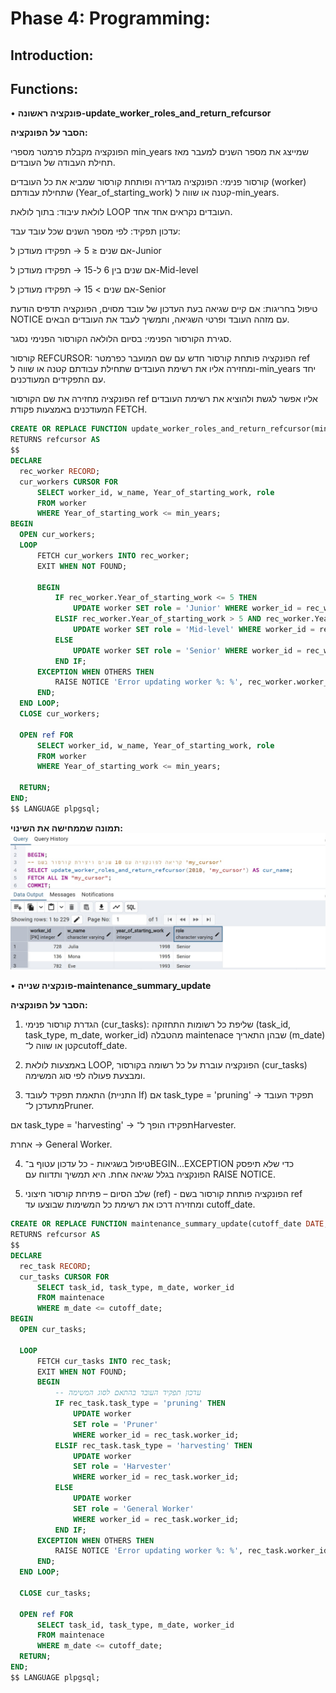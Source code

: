 # Phase 4: Programming:

## Introduction:

## Functions:


• **פונקציה ראשונה-update_worker_roles_and_return_refcursor**

**הסבר על הפונקציה:**

הפונקציה מקבלת פרמטר מספרי min_years שמייצג את מספר השנים למעבר מאז תחילת העבודה של העובדים.

קורסור פנימי: הפונקציה מגדירה ופותחת קורסור שמביא את כל העובדים (worker) שתחילת עבודתם (Year_of_starting_work) קטנה או שווה ל-min_years.

לולאת עיבוד: בתוך לולאת LOOP העובדים נקראים אחד אחד.

עדכון תפקיד: לפי מספר השנים שכל עובד עבד:

אם שנים ≤ 5 → תפקידו מעודכן ל-Junior

אם שנים בין 6 ל-15 → תפקידו מעודכן ל-Mid-level

אם שנים > 15 → תפקידו מעודכן ל-Senior

טיפול בחריגות: אם קיים שגיאה בעת העדכון של עובד מסוים, הפונקציה תדפיס הודעת NOTICE עם מזהה העובד ופרטי השגיאה, ותמשיך לעבד את העובדים הבאים.

סגירת הקורסור הפנימי: בסיום הלולאה הקורסור הפנימי נסגר.

קורסור REFCURSOR: הפונקציה פותחת קורסור חדש עם שם המועבר כפרמטר ref ומחזירה אליו את רשימת העובדים שתחילת עבודתם קטנה או שווה ל-min_years יחד עם התפקידים המעודכנים.

הפונקציה מחזירה את שם הקורסור ref אליו אפשר לגשת ולהוציא את רשימת העובדים המעודכנים באמצעות פקודת FETCH.

  ```sql
CREATE OR REPLACE FUNCTION update_worker_roles_and_return_refcursor(min_years INT, INOUT ref refcursor)
RETURNS refcursor AS
$$
DECLARE
    rec_worker RECORD;
    cur_workers CURSOR FOR
        SELECT worker_id, w_name, Year_of_starting_work, role
        FROM worker
        WHERE Year_of_starting_work <= min_years;
BEGIN
    OPEN cur_workers;
    LOOP
        FETCH cur_workers INTO rec_worker;
        EXIT WHEN NOT FOUND;

        BEGIN
            IF rec_worker.Year_of_starting_work <= 5 THEN
                UPDATE worker SET role = 'Junior' WHERE worker_id = rec_worker.worker_id;
            ELSIF rec_worker.Year_of_starting_work > 5 AND rec_worker.Year_of_starting_work <= 15 THEN
                UPDATE worker SET role = 'Mid-level' WHERE worker_id = rec_worker.worker_id;
            ELSE
                UPDATE worker SET role = 'Senior' WHERE worker_id = rec_worker.worker_id;
            END IF;
        EXCEPTION WHEN OTHERS THEN
            RAISE NOTICE 'Error updating worker %: %', rec_worker.worker_id, SQLERRM;
        END;
    END LOOP;
    CLOSE cur_workers;

    OPEN ref FOR
        SELECT worker_id, w_name, Year_of_starting_work, role
        FROM worker
        WHERE Year_of_starting_work <= min_years;

    RETURN;  
END;
$$ LANGUAGE plpgsql;
  ```
**תמונה שממחישה את השינוי:**
![func1](https://github.com/shirelsan/ViticultureDB/blob/main/Phrase4/func1_result.jpg?raw=true)  


• **פונקציה שנייה-maintenance_summary_update**

**הסבר על הפונקציה:**
1. הגדרת קורסור פנימי (cur_tasks):
שליפת כל רשומות התחזוקה (task_id, task_type, m_date, worker_id) מהטבלה maintenace שבהן התאריך (m_date) קטן או שווה ל־cutoff_date.

2. באמצעות לולאת LOOP, הפונקציה עוברת על כל רשומה בקורסור (cur_tasks) ומבצעת פעולה לפי סוג המשימה.

3. התאמת תפקיד לעובד (התניית If)
אם task_type = 'pruning' → תפקיד העובד מתעדכן ל־Pruner.

אם task_type = 'harvesting' → תפקידו הופך ל־Harvester.

אחרת → General Worker.

4. טיפול בשגיאות - כל עדכון עטוף ב־BEGIN...EXCEPTION כדי שלא תיפסק הפונקציה בגלל שגיאה אחת. היא תמשיך ותדווח עם RAISE NOTICE.

5. שלב הסיום – פתיחת קורסור חיצוני (ref) - הפונקציה פותחת קורסור בשם ref ומחזירה דרכו את רשימת כל המשימות שבוצעו עד cutoff_date.

  ```sql
CREATE OR REPLACE FUNCTION maintenance_summary_update(cutoff_date DATE, INOUT ref refcursor)
RETURNS refcursor AS
$$
DECLARE
    rec_task RECORD;
    cur_tasks CURSOR FOR
        SELECT task_id, task_type, m_date, worker_id
        FROM maintenace
        WHERE m_date <= cutoff_date;
BEGIN
    OPEN cur_tasks;

    LOOP
        FETCH cur_tasks INTO rec_task;
        EXIT WHEN NOT FOUND;
        BEGIN
            -- עדכון תפקיד העובד בהתאם לסוג המשימה
            IF rec_task.task_type = 'pruning' THEN
                UPDATE worker
                SET role = 'Pruner'
                WHERE worker_id = rec_task.worker_id;
            ELSIF rec_task.task_type = 'harvesting' THEN
                UPDATE worker
                SET role = 'Harvester'
                WHERE worker_id = rec_task.worker_id;
            ELSE
                UPDATE worker
                SET role = 'General Worker'
                WHERE worker_id = rec_task.worker_id;
            END IF;
        EXCEPTION WHEN OTHERS THEN
            RAISE NOTICE 'Error updating worker %: %', rec_task.worker_id, SQLERRM;
        END;
    END LOOP;

    CLOSE cur_tasks;

    OPEN ref FOR
        SELECT task_id, task_type, m_date, worker_id
        FROM maintenace
        WHERE m_date <= cutoff_date;
    RETURN;
END;
$$ LANGUAGE plpgsql;
  ```
